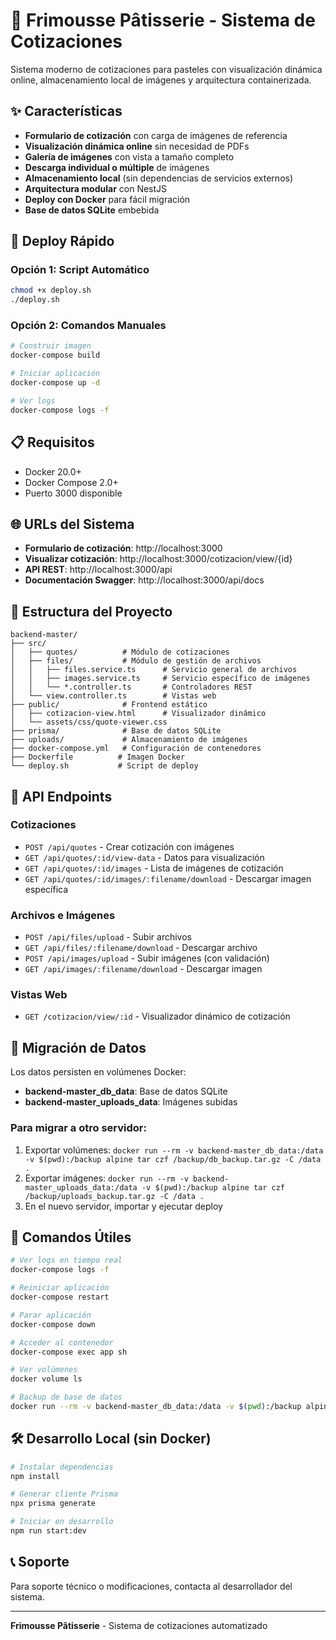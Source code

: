 # 🎂 Frimousse Pâtisserie - Sistema de Cotizaciones

Sistema moderno de cotizaciones para pasteles con visualización dinámica online, almacenamiento local de imágenes y arquitectura containerizada.

## ✨ Características

- **Formulario de cotización** con carga de imágenes de referencia
- **Visualización dinámica online** sin necesidad de PDFs
- **Galería de imágenes** con vista a tamaño completo
- **Descarga individual o múltiple** de imágenes
- **Almacenamiento local** (sin dependencias de servicios externos)
- **Arquitectura modular** con NestJS
- **Deploy con Docker** para fácil migración
- **Base de datos SQLite** embebida

## 🚀 Deploy Rápido

### Opción 1: Script Automático
```bash
chmod +x deploy.sh
./deploy.sh
```

### Opción 2: Comandos Manuales
```bash
# Construir imagen
docker-compose build

# Iniciar aplicación
docker-compose up -d

# Ver logs
docker-compose logs -f
```

## 📋 Requisitos

- Docker 20.0+
- Docker Compose 2.0+
- Puerto 3000 disponible

## 🌐 URLs del Sistema

- **Formulario de cotización**: http://localhost:3000
- **Visualizar cotización**: http://localhost:3000/cotizacion/view/{id}
- **API REST**: http://localhost:3000/api
- **Documentación Swagger**: http://localhost:3000/api/docs

## 📁 Estructura del Proyecto

```
backend-master/
├── src/
│   ├── quotes/          # Módulo de cotizaciones
│   ├── files/           # Módulo de gestión de archivos
│   │   ├── files.service.ts      # Servicio general de archivos
│   │   ├── images.service.ts     # Servicio específico de imágenes
│   │   └── *.controller.ts       # Controladores REST
│   └── view.controller.ts        # Vistas web
├── public/              # Frontend estático
│   ├── cotizacion-view.html      # Visualizador dinámico
│   └── assets/css/quote-viewer.css
├── prisma/              # Base de datos SQLite
├── uploads/             # Almacenamiento de imágenes
├── docker-compose.yml   # Configuración de contenedores
├── Dockerfile          # Imagen Docker
└── deploy.sh           # Script de deploy
```

## 🔧 API Endpoints

### Cotizaciones
- `POST /api/quotes` - Crear cotización con imágenes
- `GET /api/quotes/:id/view-data` - Datos para visualización
- `GET /api/quotes/:id/images` - Lista de imágenes de cotización
- `GET /api/quotes/:id/images/:filename/download` - Descargar imagen específica

### Archivos e Imágenes
- `POST /api/files/upload` - Subir archivos
- `GET /api/files/:filename/download` - Descargar archivo
- `POST /api/images/upload` - Subir imágenes (con validación)
- `GET /api/images/:filename/download` - Descargar imagen

### Vistas Web
- `GET /cotizacion/view/:id` - Visualizador dinámico de cotización

## 💾 Migración de Datos

Los datos persisten en volúmenes Docker:
- **backend-master_db_data**: Base de datos SQLite
- **backend-master_uploads_data**: Imágenes subidas

### Para migrar a otro servidor:
1. Exportar volúmenes: `docker run --rm -v backend-master_db_data:/data -v $(pwd):/backup alpine tar czf /backup/db_backup.tar.gz -C /data .`
2. Exportar imágenes: `docker run --rm -v backend-master_uploads_data:/data -v $(pwd):/backup alpine tar czf /backup/uploads_backup.tar.gz -C /data .`
3. En el nuevo servidor, importar y ejecutar deploy

## 🔄 Comandos Útiles

```bash
# Ver logs en tiempo real
docker-compose logs -f

# Reiniciar aplicación
docker-compose restart

# Parar aplicación
docker-compose down

# Acceder al contenedor
docker-compose exec app sh

# Ver volúmenes
docker volume ls

# Backup de base de datos
docker run --rm -v backend-master_db_data:/data -v $(pwd):/backup alpine cp /data/dev.db /backup/
```

## 🛠️ Desarrollo Local (sin Docker)

```bash
# Instalar dependencias
npm install

# Generar cliente Prisma
npx prisma generate

# Iniciar en desarrollo
npm run start:dev
```

## 📞 Soporte

Para soporte técnico o modificaciones, contacta al desarrollador del sistema.

---

**Frimousse Pâtisserie** - Sistema de cotizaciones automatizado
